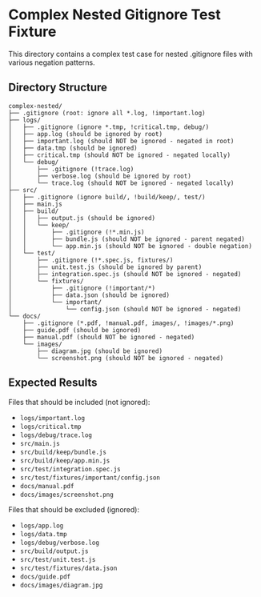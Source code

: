 # Complex Nested Gitignore Test Fixture

This directory contains a complex test case for nested .gitignore files with various negation patterns.

## Directory Structure

```
complex-nested/
├── .gitignore (root: ignore all *.log, !important.log)
├── logs/
│   ├── .gitignore (ignore *.tmp, !critical.tmp, debug/)
│   ├── app.log (should be ignored by root)
│   ├── important.log (should NOT be ignored - negated in root)
│   ├── data.tmp (should be ignored)
│   ├── critical.tmp (should NOT be ignored - negated locally)
│   └── debug/
│       ├── .gitignore (!trace.log)
│       ├── verbose.log (should be ignored by root)
│       └── trace.log (should NOT be ignored - negated locally)
├── src/
│   ├── .gitignore (ignore build/, !build/keep/, test/)
│   ├── main.js
│   ├── build/
│   │   ├── output.js (should be ignored)
│   │   └── keep/
│   │       ├── .gitignore (!*.min.js)
│   │       ├── bundle.js (should NOT be ignored - parent negated)
│   │       └── app.min.js (should NOT be ignored - double negation)
│   └── test/
│       ├── .gitignore (!*.spec.js, fixtures/)
│       ├── unit.test.js (should be ignored by parent)
│       ├── integration.spec.js (should NOT be ignored - negated)
│       └── fixtures/
│           ├── .gitignore (!important/*)
│           ├── data.json (should be ignored)
│           └── important/
│               └── config.json (should NOT be ignored - negated)
└── docs/
    ├── .gitignore (*.pdf, !manual.pdf, images/, !images/*.png)
    ├── guide.pdf (should be ignored)
    ├── manual.pdf (should NOT be ignored - negated)
    └── images/
        ├── diagram.jpg (should be ignored)
        └── screenshot.png (should NOT be ignored - negated)
```

## Expected Results

Files that should be included (not ignored):
- `logs/important.log`
- `logs/critical.tmp`
- `logs/debug/trace.log`
- `src/main.js`
- `src/build/keep/bundle.js`
- `src/build/keep/app.min.js`
- `src/test/integration.spec.js`
- `src/test/fixtures/important/config.json`
- `docs/manual.pdf`
- `docs/images/screenshot.png`

Files that should be excluded (ignored):
- `logs/app.log`
- `logs/data.tmp`
- `logs/debug/verbose.log`
- `src/build/output.js`
- `src/test/unit.test.js`
- `src/test/fixtures/data.json`
- `docs/guide.pdf`
- `docs/images/diagram.jpg`